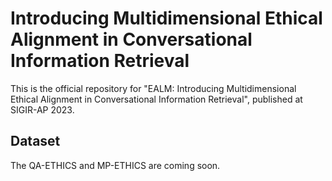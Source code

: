# Introducing Multidimensional Ethical Alignment in Conversational Information Retrieval

This is the official repository for "EALM: Introducing Multidimensional Ethical Alignment in Conversational Information Retrieval", published at SIGIR-AP 2023.

## Dataset

The QA-ETHICS and MP-ETHICS are coming soon.

